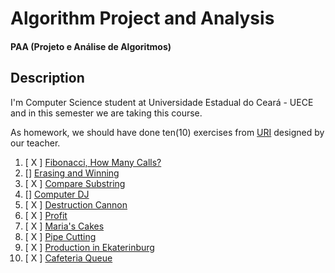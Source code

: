 # Algorithm Project and Analysis

#### PAA (Projeto e Análise de Algoritmos)

## Description

I'm Computer Science student at Universidade Estadual do Ceará - UECE and in this semester we are taking this course.

As homework, we should have done ten(10) exercises from [URI](https://www.urionlinejudge.com.br/) designed by our teacher.

1. [ X ] [Fibonacci, How Many Calls?](https://www.urionlinejudge.com.br/judge/en/problems/view/1029)
2. [] [Erasing and Winning](https://www.urionlinejudge.com.br/judge/en/problems/view/1084)
3. [ X ] [Compare Substring](https://www.urionlinejudge.com.br/judge/en/problems/view/1237)
4. [] [Computer DJ](https://www.urionlinejudge.com.br/judge/en/problems/view/1265)
5. [ X ] [Destruction Cannon](https://www.urionlinejudge.com.br/judge/en/problems/view/1288)
6. [ X ] [Profit](https://www.urionlinejudge.com.br/judge/en/problems/view/1310)
7. [ X ] [Maria's Cakes](https://www.urionlinejudge.com.br/judge/en/problems/view/1608)
8. [ X ] [Pipe Cutting](https://www.urionlinejudge.com.br/judge/en/problems/view/1798)
9. [ X ] [Production in Ekaterinburg](https://www.urionlinejudge.com.br/judge/en/problems/view/2115)
10. [ X ] [Cafeteria Queue](https://www.urionlinejudge.com.br/judge/en/problems/view/1524)
